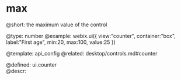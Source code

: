 max
=============


@short:
	the maximum value of the control

@type: number
@example:
webix.ui({
	view:"counter",
    container:"box",
    label:"First age", 
    min:20, 
    max:100,
    value:25
})

@template:	api_config
@related:
	desktop/controls.md#counter
    
@defined:	ui.counter	
@descr:

